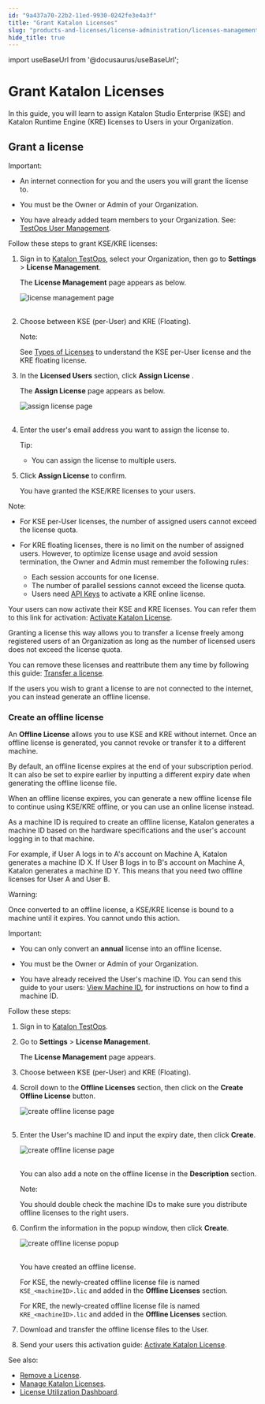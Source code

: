 ```yaml
---
id: "9a437a70-22b2-11ed-9930-0242fe3e4a3f"
title: "Grant Katalon Licenses"
slug: "products-and-licenses/license-administration/licenses-management/grant-katalon-licenses"
hide_title: true
---
```

import useBaseUrl from '@docusaurus/useBaseUrl';

    

# <a id="id" class="anchor_top_offset"/><a id="ariaid-title1" class="anchor_top_offset"/>Grant Katalon Licenses

    
      
<p xmlns="http://www.w3.org/1999/xhtml" className="p">In this guide, you will learn to assign Katalon Studio   Enterprise (KSE) and Katalon Runtime Engine (KRE) licenses to Users   in your Organization.</p> 
    
  

## <a id="id_1" class="anchor_top_offset"/>Grant a license

<div xmlns="http://www.w3.org/1999/xhtml" className="note important note_important"><span className="note__title">Important:</span> 
  <ul className="ul"><li className="li">
      <p className="p">An internet connection for you and the users you will grant the license to.</p>
    </li><li className="li">
      <p className="p">You must be the Owner or Admin of your Organization.</p>
    </li><li className="li">
      <p className="p">You have already added team members to your Organization. See: <a className="xref" href="/docs/katalon-testops/get-started/manage-users#id_1">TestOps User Management</a>.</p>
    </li></ul>
</div>
<p xmlns="http://www.w3.org/1999/xhtml" className="p">Follow these steps to grant KSE/KRE licenses:</p> 
<ol xmlns="http://www.w3.org/1999/xhtml" className="ol"><li className="li">     <p className="p">Sign in to <a className="xref j-external-link" href="https://testops.katalon.io/login" target="_blank">Katalon TestOps</a>, select your Organization, then go to <strong className="ph b">Settings</strong> &gt; <strong className="ph b">License Management</strong>.</p>     <p className="p">The <strong className="ph b">License Management</strong> page appears as below.</p>     <p className="p"> <img className="image" src={useBaseUrl("https://github.com/katalon-studio/docs-images/raw/master/katalon-studio/docs/license-mgt/license-management-page-ui-mar2022.png")} alt="license management page" /><br /><br />     </p>   </li><li className="li">     <p className="p">Choose between KSE (per-User) and KRE (Floating).</p>     <div className="note note note_note"><span className="note__title">Note:</span>        <p className="p">See <a className="xref" href="/docs/products-and-licenses/katalon-studio-enterprise-and-runtime-engine-licenses/license-overview#id_1">Types of Licenses</a> to understand the KSE per-User license and the KRE floating license.</p>     </div>   </li><li className="li">     <p className="p">In the <strong className="ph b">Licensed Users</strong> section, click <strong className="ph b">Assign License</strong> .</p>     <p className="p">The <strong className="ph b">Assign License</strong> page appears as below.</p>     <p className="p"> <img className="image" src={useBaseUrl("https://github.com/katalon-studio/docs-images/raw/master/katalon-studio/docs/license-mgt/assign-license-page-ui-mar2022.png")} alt="assign license page" /><br /><br />     </p>   </li><li className="li">     <p className="p">Enter the user's email address you want to assign the license to.</p>     <div className="note tip note_tip"><span className="note__title">Tip:</span>        <ul className="ul"><li className="li">You can assign the license to multiple users.</li></ul>     </div>   </li><li className="li">     <p className="p">Click <strong className="ph b">Assign License</strong> to confirm.</p>     <p className="p">You have granted the KSE/KRE licenses to your users.</p>   </li></ol> 
<div xmlns="http://www.w3.org/1999/xhtml" className="note note note_note"><span className="note__title">Note:</span> 
  <ul className="ul"><li className="li">For KSE per-User licenses, the number of assigned users cannot exceed the license quota.</li><li className="li">
      <p className="p">For KRE floating licenses, there is no limit on the number of assigned users. However, to optimize license usage and avoid session termination, the Owner and Admin must remember the following rules:</p>
      <ul className="ul"><li className="li">Each session accounts for one license.</li><li className="li">The number of parallel sessions cannot exceed the license quota.</li><li className="li">Users need <a className="xref" href="/docs/katalon-studio-enterprise/integration/katalon-api-keys-in-katalon-studio">API Keys</a> to activate a KRE online license.</li></ul>
    </li></ul>
</div>
<p xmlns="http://www.w3.org/1999/xhtml" className="p">Your users can now activate their KSE and KRE licenses. You can refer them to this link for activation: <a className="xref" href="/docs/products-and-licenses/katalon-studio-enterprise-and-runtime-engine-licenses/activate-katalon-license">Activate Katalon License</a>.</p> 
<p xmlns="http://www.w3.org/1999/xhtml" className="p">Granting a license this way allows you to transfer a license freely among registered users of an Organization as long as the number of licensed users does not exceed the license quota.</p> 
<p xmlns="http://www.w3.org/1999/xhtml" className="p">You can remove these licenses and reattribute them any time by following this guide: <a className="xref" href="/docs/products-and-licenses/license-administration/licenses-management/manage-katalon-licenses#id_4">Transfer a license</a>.</p> 
<p xmlns="http://www.w3.org/1999/xhtml" className="p">If the users you wish to grant a license to are not connected to the internet, you can instead generate an offline license.</p> 

### <a id="id_2" class="anchor_top_offset"/>Create an offline license

<p xmlns="http://www.w3.org/1999/xhtml" className="p">An <strong className="ph b">Offline License</strong> allows you to use KSE and   KRE without internet. Once an offline license is generated, you   cannot revoke or transfer it to a different machine.</p> 
<p xmlns="http://www.w3.org/1999/xhtml" className="p">By default, an offline license expires at the end of your   subscription period. It can also be set to expire earlier by   inputting a different expiry date when generating the offline   license file.</p> 
<p xmlns="http://www.w3.org/1999/xhtml" className="p">When an offline license expires, you can generate a new offline   license file to continue using KSE/KRE offline, or you can use an   online license instead.</p> 
<p xmlns="http://www.w3.org/1999/xhtml" className="p">As a machine ID is required to create an offline license,   Katalon generates a machine ID based on the hardware specifications   and the user's account logging in to that machine.</p> 
<p xmlns="http://www.w3.org/1999/xhtml" className="p">For example, if User A logs in to A's account on Machine A,   Katalon generates a machine ID X. If User B logs in to B's account   on Machine A, Katalon generates a machine ID Y. This means that you   need two offline licenses for User A and User B.</p> 
<div xmlns="http://www.w3.org/1999/xhtml" className="note warning note_warning"><span className="note__title">Warning:</span> 
  <p className="p">Once converted to an offline license, a KSE/KRE license is bound
    to a machine until it expires. You cannot undo this action.</p>
</div>
<div xmlns="http://www.w3.org/1999/xhtml" className="note important note_important"><span className="note__title">Important:</span> 
  <ul className="ul"><li className="li">
      <p className="p">You can only convert an <strong className="ph b">annual</strong> license into an
        offline license.</p>
    </li><li className="li">
      <p className="p">You must be the Owner or Admin of your Organization.</p>
    </li><li className="li">
      <p className="p">You have already received the User's machine ID. You can send
        this guide to your users: <a className="xref" href="/docs/products-and-licenses/katalon-studio-enterprise-and-runtime-engine-licenses/view-machine-id">View
          Machine ID</a>, for instructions on how to find a machine ID.</p>
    </li></ul>
</div>
<p xmlns="http://www.w3.org/1999/xhtml" className="p">Follow these steps:</p> 
<ol xmlns="http://www.w3.org/1999/xhtml" className="ol"><li className="li">     <p className="p">Sign in to <a className="xref j-external-link" href="https://testops.katalon.io/login" target="_blank">Katalon         TestOps</a>.</p>   </li><li className="li">     <p className="p">Go to <strong className="ph b">Settings</strong> &gt; <strong className="ph b">License         Management</strong>.</p>     <p className="p">The <strong className="ph b">License Management</strong> page appears.</p>   </li><li className="li">     <p className="p">Choose between KSE (per-User) and KRE (Floating).</p>   </li><li className="li">     <p className="p">Scroll down to the <strong className="ph b">Offline Licenses</strong> section,       then click on the <strong className="ph b">Create Offline License</strong>       button.</p>     <p className="p">       <img className="image" src={useBaseUrl("https://github.com/katalon-studio/docs-images/raw/master/katalon-studio/docs/license-mgt/offline-license-button-2021decUI.png")} alt="create offline license page" /><br /><br />     </p>   </li><li className="li">     <p className="p">Enter the User's machine ID and input the expiry date, then       click <strong className="ph b">Create</strong>.</p>     <p className="p">       <img className="image" src={useBaseUrl("https://github.com/katalon-studio/docs-images/raw/master/katalon-studio/docs/license-mgt/create-offline-license-ui-mar2022.png")} alt="create offline license page" /><br /><br />     </p>     <p className="p">You can also add a note on the offline license in the       <strong className="ph b">Description</strong> section.</p>     <div className="note note note_note"><span className="note__title">Note:</span>        <p className="p">You should double check the machine IDs to make sure you         distribute offline licenses to the right users.</p>     </div>   </li><li className="li">     <p className="p">Confirm the information in the popup window, then click       <strong className="ph b">Create</strong>.</p>     <p className="p">       <img className="image" src={useBaseUrl("https://github.com/katalon-studio/docs-images/raw/master/katalon-studio/docs/license-mgt/create-an-offline-license-popup-ui-feb2022.PNG")} alt="create offline license popup" /><br /><br />     </p>     <p className="p">You have created an offline license.</p>     <p className="p">For KSE, the newly-created offline license file is named       <code className="ph codeph">KSE_&lt;machineID&gt;.lic</code> and added in the       <strong className="ph b">Offline Licenses</strong> section.</p>     <p className="p">For KRE, the newly-created offline license file is named       <code className="ph codeph">KRE_&lt;machineID&gt;.lic</code> and added in the       <strong className="ph b">Offline Licenses</strong> section.</p>   </li><li className="li">     <p className="p">Download and transfer the offline license files to the User.</p>   </li><li className="li">     <p className="p">Send your users this activation guide: <a className="xref" href="/docs/products-and-licenses/katalon-studio-enterprise-and-runtime-engine-licenses/activate-katalon-license">Activate         Katalon License</a>.</p>   </li></ol> 
<p xmlns="http://www.w3.org/1999/xhtml" className="p">See also:</p> 
<ul xmlns="http://www.w3.org/1999/xhtml" className="ul"><li className="li">     <a className="xref" href="/docs/products-and-licenses/license-administration/licenses-management/remove-a-license">Remove       a License</a>.</li><li className="li">     <a className="xref" href="/docs/products-and-licenses/license-administration/licenses-management/manage-katalon-licenses">Manage       Katalon Licenses</a>.</li><li className="li">     <a className="xref" href="/docs/products-and-licenses/license-administration/monitor-licenses/license-utilization-dashboard#id_1">License       Utilization Dashboard</a>.</li></ul> 
